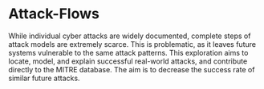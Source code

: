 # Attack-Flows

While individual cyber attacks are widely documented, complete steps of attack models are extremely scarce. This is problematic, as it leaves future systems vulnerable to the same attack patterns. This exploration aims to locate, model, and explain successful real-world attacks, and contribute directly to the MITRE database. The aim is to decrease the success rate of similar future attacks.
